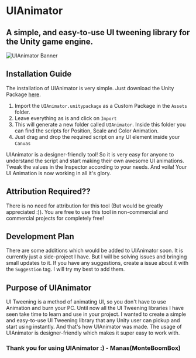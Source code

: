 # UIAnimator
## A simple, and easy-to-use UI tweening library for the Unity game engine.
![UIAnimator Banner](https://github.com/MonteBoomBox/UIAnimatorData/blob/main/images/UIAnimator-Banner.jpeg)

## Installation Guide
The installation of UIAnimator is very simple. Just download the Unity Package [here](https://github.com/MonteBoomBox/UIAnimator/releases/latest). 
1. Import the `UIAnimator.unitypackage` as a Custom Package in the `Assets` folder.
2. Leave everything as is and click on `Import`
3. This will generate a new folder called `UIAnimator`. Inside this folder you can find the scripts for Position, Scale and Color Animation.
4. Just drag and drop the required script on any UI element inside your `Canvas`

UIAnimator is a designer-friendly tool! So it is very easy for anyone to understand the script and start making their own awesome UI animations. Tweak the values in the Inspector according to your needs. And voila! Your UI Animation is now working in all it's glory.

## Attribution Required??
There is no need for attribution for this tool (But would be greatly appreciated :)). You are free to use this tool in non-commercial and commercial projects for completely free! 

## Development Plan

There are some additions which would be added to UIAnimator soon. It is currently just a side-project I have. But I will be solving issues and bringing small updates to it. If you have any suggestions, create a issue about it with the `Suggestion` tag. I will try my best to add them.

## Purpose of UIAnimator
UI Tweening is a method of animating UI, so you don't have to use Animation and burn your PC. Until now all the UI Tweening libraries I have seen take time to learn and use in your project. I wanted to create a simple and easy-to-use UI Tweening library that any Unity user can pickup and start using instantly. And that's how UIAnimator was made. The usage of UIAnimator is designer-friendly which makes it super easy to work with.

### Thank you for using UIAnimator :) - Manas(MonteBoomBox)

